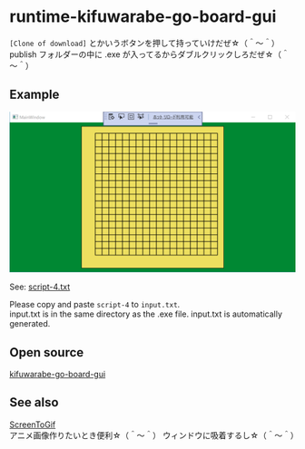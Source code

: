 # runtime-kifuwarabe-go-board-gui
`[Clone of download]` とかいうボタンを押して持っていけだぜ☆（＾～＾） publish フォルダーの中に .exe が入ってるからダブルクリックしろだぜ☆（＾～＾）  

## Example

![script-4.png](./doc/img/script-4.png)  

See: [script-4.txt](./doc/script/script-4.txt)  

Please copy and paste `script-4` to `input.txt`.  
input.txt is in the same directory as the .exe file. input.txt is automatically generated.  

## Open source

[kifuwarabe-go-board-gui](https://github.com/muzudho/kifuwarabe-go-board-gui)  

## See also

[ScreenToGif](https://www.screentogif.com/)  
アニメ画像作りたいとき便利☆（＾～＾） ウィンドウに吸着するし☆（＾～＾）  
